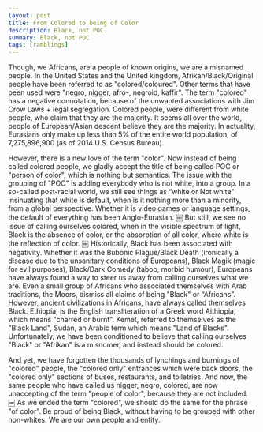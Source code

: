 ```yaml
---
layout: post
title: From Colored to being of Color
description: Black, not POC.
summary: Black, not POC
tags: [ramblings]
---
```


Though, we Africans, are a people of known origins, we are a misnamed people. In the United States and the United kingdom, Afrikan/Black/Original people have been referred to as "colored/coloured". Other terms that have been used were "negro, nigger, afro-, negroid, kaffir". The term "colored" has a negative connotation, because of the unwanted associations with Jim Crow Laws + legal segregation. Colored people, were different from white people, who claim that they are the majority. It seems all over the world, people of European/Asian descent believe they are the majority. In actuality, Eurasians only make up less than 5% of the entire world population, of 7,275,896,900 (as of 2014 U.S. Census Bureau). 

However, there is a new love of the term "color". Now instead of being called colored people, we gladly accept the title of being called POC or "person of color", which is nothing but semantics. The issue with the grouping of "POC" is adding everybody who is not white, into a group. In a so-called post-racial world, we still see things as “white or Not white" insinuating that white is default, when is it nothing more than a minority, from a global perspective. Whether it is video games or language settings, the default of everything has been Anglo-Eurasian.
￼
But still, we see no issue of calling ourselves colored, when in the visible spectrum of light, Black is the absence of color, or the absorption of all color, where white is the reflection of color.
￼
Historically, Black has been associated with negativity. Whether it was the Bubonic Plague/Black Death (ironically a disease due to the unsanitary conditions of Europeans), Black Magik (magic for evil purposes), Black/Dark Comedy (taboo, morbid humour), Europeans have always found a way to steer us away from calling ourselves what we are. Even a small group of Africans who associated themselves with Arab traditions, the Moors, dismiss all claims of being "Black" or “Africans”. However, ancient civilizations in Africans, have always called themselves Black. Ethiopia, is the English transliteration of a Greek word Aithiopia, which means "charred or burnt". Kemet, referred to themselves as the "Black Land", Sudan, an Arabic term which means "Land of Blacks". Unfortunately, we have been conditioned to believe that calling ourselves "Black" or "Afrikan" is a misnomer, and instead should be colored.

And yet, we have forgotten the thousands of lynchings and burnings of "colored" people, the "colored only" entrances which were back doors, the "colored only" sections of buses, restaurants, and toiletries. And now, the same people who have called us nigger, negro, colored, are now unaccepting of the term "people of color", because they are not included. 
￼
As we ended the term "colored", we should do the same for the phrase "of color". Be proud of being Black, without having to be grouped with other non-whites. We are our own people and entity.
